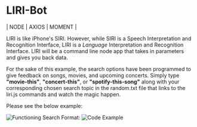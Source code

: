 # LIRI-Bot

| NODE | AXIOS | MOMENT |

LIRI is like iPhone's SIRI. However, while SIRI is a Speech Interpretation and Recognition Interface, LIRI is a _Language_ Interpretation and Recognition Interface. LIRI will be a command line node app that takes in parameters and gives you back data.

For the sake of this example, the search options have been programmed to give feedback on songs, movies, and upcoming concerts. Simply type **"movie-this"**, **"concert-this"**, or **"spotify-this-song"** along with your corresponding chosen search topic in the random.txt file that links to the liri.js commands and watch the magic happen.

Please see the below example:

![Functioning Search ](LIRI-Bot/images/liri.png)
Format: ![Code Example](url)